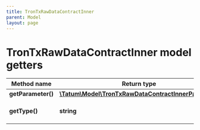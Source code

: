 ```yaml
---
title: TronTxRawDataContractInner
parent: Model
layout: page
---
```


# TronTxRawDataContractInner model getters

Method name | Return type | Description | Notes
------------ | ------------- | ------------- | -------------
**getParameter()** | [**\Tatum\Model\TronTxRawDataContractInnerParameter**](../TronTxRawDataContractInnerParameter) |  | [optional]
**getType()** | **string** | Type of the Smart contract. | [optional]

